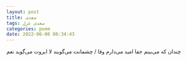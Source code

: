 ```yaml
---
layout: post
title: سعدی
tags: سعدی غزل
categories: poem
date: 2022-06-06 06:34:43
---
```


چندان که می‌بینم جفا امید می‌دارم وفا / چشمانت می‌گویند لا ابروت می‌گوید نعم
